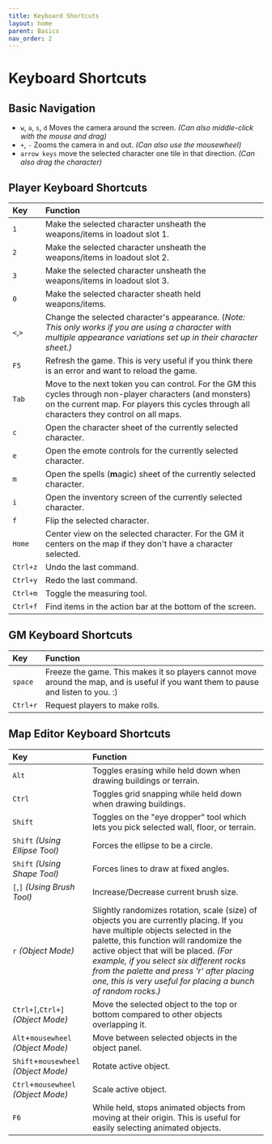 ```yaml
---
title: Keyboard Shortcuts
layout: home
parent: Basics
nav_order: 2
---
```


# Keyboard Shortcuts

## Basic Navigation

- `w`, `a`, `s`, `d` Moves the camera around the screen. *(Can also middle-click with the mouse and drag)*
- `+`, `-` Zooms the camera in and out. *(Can also use the mousewheel)*
- `arrow keys` move the selected character one tile in that direction. *(Can also drag the character)*

## Player Keyboard Shortcuts

| Key        | Function          |
|:-------------|:------------------|
|  `1`  | Make the selected character unsheath the weapons/items in loadout slot 1.|
|  `2`  | Make the selected character unsheath the weapons/items in loadout slot 2.|
|  `3`  | Make the selected character unsheath the weapons/items in loadout slot 3.|
|  `0`  | Make the selected character sheath held weapons/items.                   |
|  `<`,`>`  | Change the selected character's appearance. (*Note: This only works if you are using a character with multiple appearance variations set up in their character sheet.)*|
|`F5`| Refresh the game. This is very useful if you think there is an error and want to reload the game.|
|`Tab`| Move to the next token you can control. For the GM this cycles through non-player characters (and monsters) on the current map. For players this cycles through all characters they control on all maps.|
|`c`| Open the character sheet of the currently selected character.|
|`e`| Open the emote controls for the currently selected character.|
|`m`| Open the spells (**m**agic) sheet of the currently selected character.|
|`i`| Open the inventory screen of the currently selected character.|
|`f`| Flip the selected character.|
|`Home`| Center view on the selected character. For the GM it centers on the map if they don't have a character selected.|
|`Ctrl+z`| Undo the last command.|
|`Ctrl+y`| Redo the last command.|
|`Ctrl+m`| Toggle the measuring tool.|
|`Ctrl+f`| Find items in the action bar at the bottom of the screen.|

## GM Keyboard Shortcuts

| Key        | Function          |
|:-------------|:------------------|
|  `space`  | Freeze the game. This makes it so players cannot move around the map, and is useful if you want them to pause and listen to you. :)|
|`Ctrl+r`| Request players to make rolls.|

## Map Editor Keyboard Shortcuts

| Key        | Function          |
|:-------------|:------------------|
|  `Alt`  | Toggles erasing while held down when drawing buildings or terrain.|
|`Ctrl`| Toggles grid snapping while held down when drawing buildings.|
|`Shift`| Toggles on the "eye dropper" tool which lets you pick selected wall, floor, or terrain.|
|`Shift` *(Using Ellipse Tool)*| Forces the ellipse to be a circle.|
|`Shift` *(Using Shape Tool)*| Forces lines to draw at fixed angles.|
|`[`,`]` *(Using Brush Tool)*| Increase/Decrease current brush size.|
|`r` *(Object Mode)*| Slightly randomizes rotation, scale (size) of objects you are currently placing. If you have multiple objects selected in the palette, this function will randomize the active object that will be placed. *(For example, if you select six different rocks from the palette and press 'r' after placing one, this is very useful for placing a bunch of random rocks.)*|
|`Ctrl+[`,`Ctrl+]`*(Object Mode)*| Move the selected object to the top or bottom compared to other objects overlapping it.|
|`Alt`+`mousewheel` *(Object Mode)*| Move between selected objects in the object panel.|
|`Shift`+`mousewheel` *(Object Mode)*| Rotate active object.|
|`Ctrl`+`mousewheel` *(Object Mode)*| Scale active object.|
|`F6`| While held, stops animated objects from moving at their origin. This is useful for easily selecting animated objects.|
